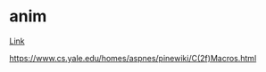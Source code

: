 # anim

<a href="https://krbnjsf.github.io/anim/">Link</a>

https://www.cs.yale.edu/homes/aspnes/pinewiki/C(2f)Macros.html
